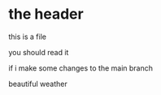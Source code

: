 # the header 

this is a file

you should read it 


if i make some changes to the main branch 

beautiful weather 